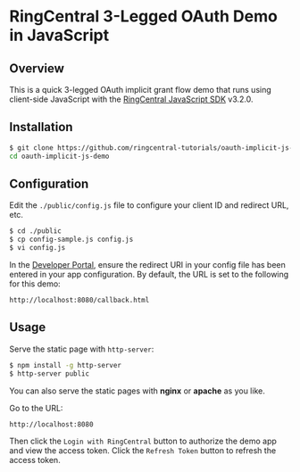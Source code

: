 RingCentral 3-Legged OAuth Demo in JavaScript
=============================================

## Overview

This is a quick 3-legged OAuth implicit grant flow demo that runs using client-side JavaScript with the [RingCentral JavaScript SDK](https://github.com/ringcentral/ringcentral-js) v3.2.0.

## Installation

```bash
$ git clone https://github.com/ringcentral-tutorials/oauth-implicit-js-demo.git
cd oauth-implicit-js-demo
```

## Configuration

Edit the `./public/config.js` file to configure your client ID and redirect URL, etc.

```bash
$ cd ./public
$ cp config-sample.js config.js
$ vi config.js
```

In the [Developer Portal](http://developer.ringcentral.com/), ensure the redirect URI in your config file has been entered in your app configuration. By default, the URL is set to the following for this demo:

```
http://localhost:8080/callback.html
```

## Usage

Serve the static page with `http-server`:

```bash
$ npm install -g http-server
$ http-server public
```

You can also serve the static pages with **nginx** or **apache** as you like.

Go to the URL:

```
http://localhost:8080
```

Then click the `Login with RingCentral` button to authorize the demo app and view the access token. Click the `Refresh Token` button to refresh the access token.
